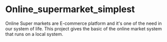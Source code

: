 # Online_supermarket_simplest
Online Super markets are E-commerce platform and it's one of the need in our system of life. This project gives the basic of the online market system that runs on a local system.
